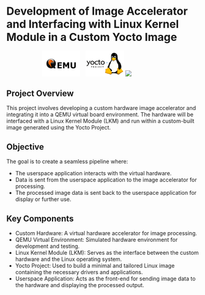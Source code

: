 # Development of Image Accelerator and Interfacing with Linux Kernel Module in a Custom Yocto Image

<p align="center">
  <img src="./QEMU-Logo.wine.png" width="100" style="display: inline-block; margin-right: 10px;">
  <img src="./Yocto-Linux.png" width="100" style="display: inline-block;">
  <img src="./220230421161333!Logo_PoliTo_dal_2021_blu.png" width="100" style="display: inline-block;">
</p>



## Project Overview
This project involves developing a custom hardware image accelerator and integrating it into a QEMU virtual board environment. The hardware will be interfaced with a Linux Kernel Module (LKM) and run within
 a custom-built image generated using the Yocto Project.

## Objective
The goal is to create a seamless pipeline where:

- The userspace application interacts with the virtual hardware.
- Data is sent from the userspace application to the image accelerator for processing.
- The processed image data is sent back to the userspace application for display or further use.

## Key Components
- Custom Hardware: A virtual hardware accelerator for image processing.
- QEMU Virtual Environment: Simulated hardware environment for development and testing.
- Linux Kernel Module (LKM): Serves as the interface between the custom hardware and the Linux operating system.
- Yocto Project: Used to build a minimal and tailored Linux image containing the necessary drivers and applications.
- Userspace Application: Acts as the front-end for sending image data to the hardware and displaying the processed output.
